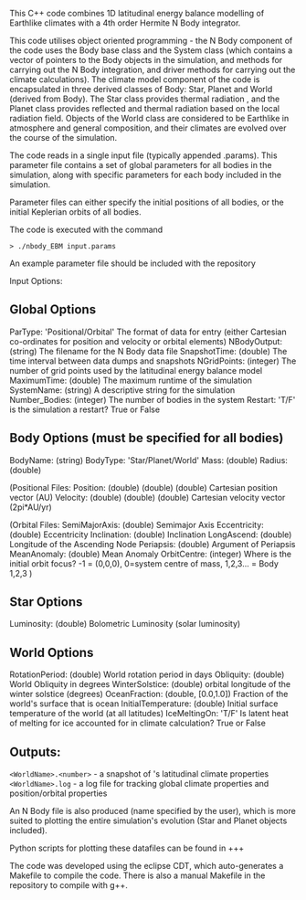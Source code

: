 This C++ code combines 1D latitudinal energy balance modelling of Earthlike climates with a
4th order Hermite N Body integrator.  

This code utilises object oriented programming - the N Body component of the code
uses the Body base class and the System class (which contains a vector of pointers to the Body objects in the simulation, and
methods for carrying out the N Body integration, and driver methods for carrying out the climate calculations).  The climate model component
of the code is encapsulated in three derived classes of Body: Star, Planet and  World (derived from Body).  The Star class provides thermal radiation
, and the Planet class provides reflected and thermal radiation based on the local radiation field.  Objects of the World class are considered to be Earthlike
in atmosphere and general composition, and their climates are evolved over the course of the simulation.

The code reads in a single input file (typically appended .params).  This parameter file contains 
a set of global parameters for all bodies in the simulation, along with specific parameters for each
body included in the simulation.

Parameter files can either specify the initial positions of all bodies, or the initial Keplerian orbits of all bodies.

The code is executed with the command

`> ./nbody_EBM input.params`


An example parameter file should be included with the repository

Input Options:

Global Options
--------------

ParType: 'Positional/Orbital' The format of data for entry (either Cartesian co-ordinates for position and velocity or orbital elements)
NBodyOutput: (string) The filename for the N Body data file
SnapshotTime: (double) The time interval between data dumps and snapshots
NGridPoints: (integer) The number of grid points used by the latitudinal energy balance model
MaximumTime: (double) The maximum runtime of the simulation
SystemName: (string) A descriptive string for the simulation
Number_Bodies: (integer) The number of bodies in the system
Restart: 'T/F' is the simulation a restart? True or False

Body Options (must be specified for all bodies)
------------
BodyName: (string)
BodyType: 'Star/Planet/World'
Mass: (double)
Radius: (double)

(Positional Files:
Position: (double) (double) (double) Cartesian position vector (AU) 
Velocity: (double) (double) (double) Cartesian velocity vector (2pi*AU/yr)

(Orbital Files:
SemiMajorAxis: (double) Semimajor Axis
Eccentricity: (double) Eccentricity
Inclination: (double) Inclination
LongAscend: (double) Longitude of the Ascending Node
Periapsis: (double) Argument of Periapsis
MeanAnomaly: (double) Mean Anomaly
OrbitCentre: (integer) Where is the initial orbit focus? -1 = (0,0,0), 0=system centre of mass, 1,2,3... = Body 1,2,3 )

Star Options
------------
Luminosity: (double) Bolometric Luminosity (solar luminosity)

World Options
-------------
RotationPeriod: (double) World rotation period in days
Obliquity: (double) World Obliquity in degrees
WinterSolstice: (double) orbital longitude of the winter solstice (degrees)
OceanFraction: (double, [0.0,1.0]) Fraction of the world's surface that is ocean
InitialTemperature: (double) Initial surface temperature of the world (at all latitudes)
IceMeltingOn: 'T/F' Is latent heat of melting for ice accounted for in climate calculation? True or False 


Outputs:
--------

`<WorldName>.<number>` - a snapshot of <WorldName>'s latitudinal climate properties
`<WorldName>.log` - a log file for <WorldName> tracking global climate properties and position/orbital properties

An N Body file is also produced (name specified by the user), which is more suited to plotting the entire simulation's evolution (Star and Planet objects included).

Python scripts for plotting these datafiles can be found in +++

The code was developed using the eclipse CDT, which auto-generates a Makefile to compile the code.  There is also a manual Makefile in the repository to
compile with g++.
